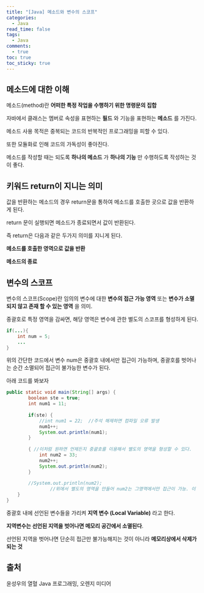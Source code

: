 ```yaml
---
title: "[Java] 메소드와 변수의 스코프"
categories:
  - Java
read_time: false
tags:
  - Java
comments:
  - true
toc: true
toc_sticky: true
---
```

## 메소드에 대한 이해
메소드(method)란 __어떠한 특정 작업을 수행하기 위한 명령문의 집합__

자바에서 클래스는 멤버로 속성을 표현하는 __필드__ 와 기능을 표현하는 __메소드__ 를 가진다.

메소드 사용 목적은 중복되는 코드의 반복적인 프로그래밍을 피할 수 있다.

또한 모듈화로 인해 코드의 가독성이 좋아진다.

메소드를 작성할 때는 되도록 __하나의 메소드__ 가 __하나의 기능__ 만 수행하도록 작성하는 것이 좋다.

## 키워드 return이 지니는 의미
값을 반환하는 메소드의 경우 return문을 통하여 메소드를 호출한 곳으로 값을 반환하게 된다.

return 문이 실행되면 메소드가 종료되면서 값이 반환된다.

즉 return은 다음과 같은 두가지 의미를 지니게 된다.

__메소드를 호출한 영역으로 값을 반환__

__메소드의 종료__

## 변수의 스코프
변수의 스코프(Scope)란 임의의 변수에 대한 __변수의 접근 가능 영역__ 또는 __변수가 소멸되지 않고 존재 할 수 있는 영역__ 을 의미.

중괄호로 특정 영역을 감싸면, 해당 영역은 변수에 관한 별도의 스코프를 형성하게 된다.

```java
if(...){
    int num = 5;
    ...
}
```

위의 간단한 코드에서 변수 num은 중괄호 내에서만 접근이 가능하며, 중괄호를 벗어나는 순간 소멸되어 접근이 불가능한 변수가 된다.

아래 코드를 봐보자

```java
public static void main(String[] args) {
		boolean ste = true;
		int num1 = 11;
		
		if(ste) {
			//int num1 = 22;  //주석 해제하면 컴파일 오류 발생
			num1++;
			System.out.println(num1);
		}
		
		{ //이처럼 원하면 언제든지 중괄호를 이용해서 별도의 영역을 형성할 수 있다.
			int num2 = 33;
			num2++;
			System.out.println(num2);
		}
		
		//System.out.println(num2); 
                //위에서 별도의 영역을 만들어 num2는 그영역에서만 접근이 가능. 이 문장은 컴파일 에러 발생
	}
}
```

중괄호 내에 선언된 변수들을 가리켜 __지역 변수 (Local Variable)__ 라고 한다.

__지역변수는 선언된 지역을 벗어나면 메모리 공간에서 소멸된다__.

선언된 지역을 벗어나면 단순히 접근만 불가능해지는 것이 아니라 __메모리상에서 삭제가 되는 것__

## 출처
윤성우의 열혈 Java 프로그래밍, 오렌지 미디어